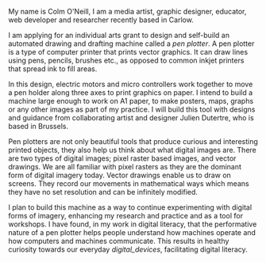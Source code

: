 My name is Colm O'Neill, I am a media artist, graphic designer, educator, web developer and researcher recently based in Carlow.

I am applying for an individual arts grant to design and self-build an automated drawing and drafting machine called a *pen plotter*. A pen plotter is a type of computer printer that prints vector graphics. It can draw lines using pens, pencils, brushes etc., as opposed to common inkjet printers that spread ink to fill areas.

In this design, electric motors and micro controllers work together to move a pen holder along three axes to print graphics on paper. I intend to build a machine large enough to work on A1 paper, to make posters, maps, graphs or any other images as part of my practice. I will build this tool with designs and guidance from collaborating artist and designer Julien Dutertre, who is based in Brussels.

Pen plotters are not only beautiful tools that produce curious and interesting printed objects, they also help us think about what digital images are. There are two types of digital images; pixel raster based images, and vector drawings. We are all familiar with pixel rasters as they are the dominant form of digital imagery today. Vector drawings enable us to draw on screens. They record our movements in mathematical ways which means they have no set resolution and can be infinitely modified.

I plan to build this machine as a way to continue experimenting with digital forms of imagery, enhancing my research and practice and as a tool for workshops. I have found, in my work in digital literacy, that the performative nature of a pen plotter helps people understand how machines operate and how computers and machines communicate. This results in healthy curiosity towards our everyday *digital_devices*, facilitating digital literacy.
